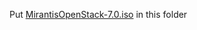Put [MirantisOpenStack-7.0.iso](http://9f2b43d3ab92f886c3f0-e8d43ffad23ec549234584e5c62a6e24.r60.cf1.rackcdn.com/MirantisOpenStack-7.0.iso) in this folder
